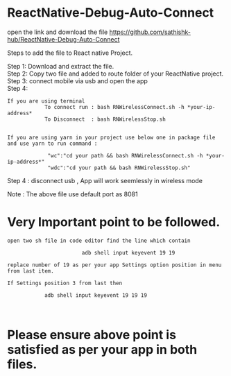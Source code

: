 # ReactNative-Debug-Auto-Connect

open the link and download the file
https://github.com/sathishk-hub/ReactNative-Debug-Auto-Connect

Steps to add the file to React native Project.</br>

Step 1: Download and extract the file.</br>
Step 2: Copy two file and added to route folder of your ReactNative project.</br>
Step 3: connect mobile via usb and open the app</br>
Step 4: 
```
If you are using terminal
            To connect run : bash RNWirelessConnect.sh -h *your-ip-address*
            To Disconnect  : bash RNWirelessStop.sh
            

If you are using yarn in your project use below one in package file and use yarn to run command :

             "wc":"cd your path && bash RNWirelessConnect.sh -h *your-ip-address*"
             "wdc":"cd your path && bash RNWirelessStop.sh"
```

Step 4 : disconnect usb , App will work seemlessly in wireless mode 


Note : The above file use default port as 8081

# Very Important point to be followed.
```
open two sh file in code editor find the line which contain 

                        adb shell input keyevent 19 19 	

replace number of 19 as per your app Settings option position in menu  from last item.

If Settings position 3 from last then 

            adb shell input keyevent 19 19 19	
            
            

```
# Please ensure above point is satisfied as per your app in both files.

             




